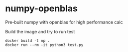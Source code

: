 # numpy-openblas
Pre-built numpy with openblas for high performance calc

Build the image and try to run test

```
docker build -t np .
docker run --rm -it python3 test.py
```
